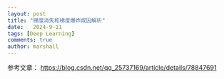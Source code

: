 ```yaml
---
layout: post
title: "梯度消失和梯度爆炸成因解析"
date:   2024-9-11
tags: [Deep Learning]
comments: true
author: marshall
---
```




参考文章：
https://blog.csdn.net/qq_25737169/article/details/78847691
